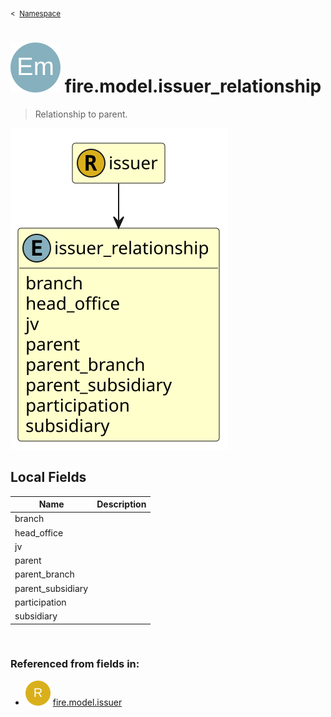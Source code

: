 <sub>&lt;&nbsp; [Namespace](index.md)</sub>
# <img src='images/enumType-lg.svg'/> fire.model.issuer_relationship
>  
>Relationship to parent.
> 
<img src='images/fire.model.issuer_relationship.svg'/>


## Local Fields


| Name        | Description |
| ----------- | ----------- |
| branch |   |
| head_office |   |
| jv |   |
| parent |   |
| parent_branch |   |
| parent_subsidiary |   |
| participation |   |
| subsidiary |   |

<br/>

### Referenced from fields in:
- <img src='images/recordType.svg'/> [fire.model.issuer](UDT-fire.model.issuer.md)
